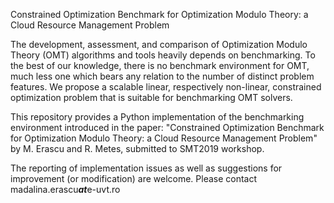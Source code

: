 Constrained Optimization Benchmark for Optimization Modulo Theory: a Cloud Resource Management Problem

The development, assessment, and comparison of Optimization Modulo Theory (OMT) algorithms and tools heavily depends on benchmarking. To the best of our knowledge, there is no benchmark environment for OMT, much less one which bears any relation to the number of distinct problem features. We propose a scalable linear, respectively non-linear, constrained optimization problem that is suitable for benchmarking OMT solvers.

This repository provides a Python implementation of the benchmarking environment introduced in the paper: "Constrained Optimization Benchmark for Optimization Modulo Theory: a Cloud Resource Management Problem" by M. Erascu and R. Metes, submitted to SMT2019 workshop.

The reporting of implementation issues as well as suggestions for improvement (or modification) are welcome. Please contact madalina.erascu***at***e-uvt.ro
